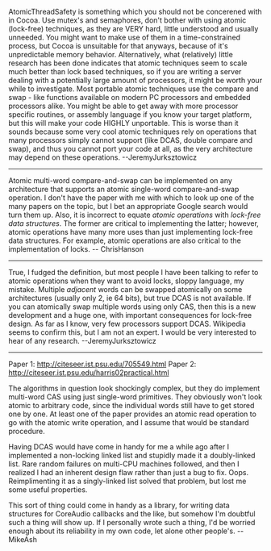 AtomicThreadSafety is something which you should not be concerened with in Cocoa.
Use mutex's and semaphores, don't bother with using atomic (lock-free) techniques, as they are VERY hard, little understood and usually unneeded. You might want to make use of them in a time-constrained process, but Cocoa is unsuitable for that anyways, because of it's unpredictable memory behavior. Alternatively, what  (relatively) little research has been done indicates that atomic techniques seem to scale much better than lock based techniques, so if you are writing a server dealing with a potentially large amount of processors, it might be worth your while to investigate. Most portable atomic techniques use the compare and swap - like functions available on modern PC processors and embedded processors alike. You might be able to get away with more processor specific routines, or assembly language if you know your target platform, but this will make your code HIGHLY unportable. This is worse than it sounds because some very cool atomic techniques rely on operations that many processors simply cannot support (like DCAS, double compare and swap), and thus you cannot port your code at all, as the very architecture may depend on these operations. --JeremyJurksztowicz

----

Atomic multi-word compare-and-swap can be implemented on any architecture that supports an atomic single-word compare-and-swap operation.  I don't have the paper with me with which to look up one of the many papers on the topic, but I bet an appropriate Google search would turn them up.  Also, it is incorrect to equate *atomic operations* with *lock-free data structures*.  The former are critical to implementing the latter; however, atomic operations have many more uses than just implementing lock-free data structures.  For example, atomic operations are also critical to the implementation of locks.  -- ChrisHanson

----

True, I fudged the definition, but most people I have been talking to refer to atomic operations when they want to avoid locks, sloppy language, my mistake. Multiple *adjacent* words can be swapped atomically on some architectures (usually only 2, ie 64 bits), but true DCAS is not available. If you can atomically swap multiple words using only CAS, then this is a new development and a huge one, with important consequences for lock-free design. As far as I know, very few processors support DCAS. Wikipedia seems to confirm this, but I am not an expert. I would be very interested to hear of any research. --JeremyJurksztowicz

----

Paper 1: http://citeseer.ist.psu.edu/705549.html
Paper 2: http://citeseer.ist.psu.edu/harris02practical.html

The algorithms in question look shockingly complex, but they do implement multi-word CAS using just single-word primitives. They obviously won't look atomic to arbitrary code, since the individual words still have to get stored one by one. At least one of the paper provides an atomic read operation to go with the atomic write operation, and I assume that would be standard procedure.

Having DCAS would have come in handy for me a while ago after I implemented a non-locking linked list and stupidly made it a doubly-linked list. Rare random failures on multi-CPU machines followed, and then I realized I had an inherent design flaw rather than just a bug to fix. Oops. Reimplimenting it as a singly-linked list solved that problem, but lost me some useful properties.

This sort of thing could come in handy as a library, for writing data structures for CoreAudio callbacks and the like, but somehow I'm doubtful such a thing will show up. If I personally wrote such a thing, I'd be worried enough about its reliability in my own code, let alone other people's. -- MikeAsh
